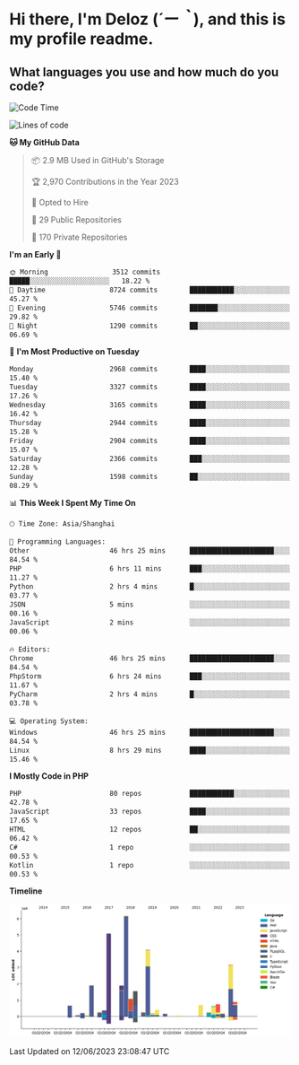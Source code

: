 # **Hi there, I'm Deloz (*´ー｀*), and this is my profile readme.**

## **What languages you use and how much do you code?**

<!--START_SECTION:waka-->
![Code Time](http://img.shields.io/badge/Code%20Time-1%2C679%20hrs%202%20mins-blue)

![Lines of code](https://img.shields.io/badge/From%20Hello%20World%20I%27ve%20Written-31.0%20million%20lines%20of%20code-blue)

**🐱 My GitHub Data** 

> 📦 2.9 MB Used in GitHub's Storage 
 > 
> 🏆 2,970 Contributions in the Year 2023
 > 
> 💼 Opted to Hire
 > 
> 📜 29 Public Repositories 
 > 
> 🔑 170 Private Repositories 
 > 
**I'm an Early 🐤** 

```text
🌞 Morning                3512 commits        █████░░░░░░░░░░░░░░░░░░░░   18.22 % 
🌆 Daytime                8724 commits        ███████████░░░░░░░░░░░░░░   45.27 % 
🌃 Evening                5746 commits        ███████░░░░░░░░░░░░░░░░░░   29.82 % 
🌙 Night                  1290 commits        ██░░░░░░░░░░░░░░░░░░░░░░░   06.69 % 
```
📅 **I'm Most Productive on Tuesday** 

```text
Monday                   2968 commits        ████░░░░░░░░░░░░░░░░░░░░░   15.40 % 
Tuesday                  3327 commits        ████░░░░░░░░░░░░░░░░░░░░░   17.26 % 
Wednesday                3165 commits        ████░░░░░░░░░░░░░░░░░░░░░   16.42 % 
Thursday                 2944 commits        ████░░░░░░░░░░░░░░░░░░░░░   15.28 % 
Friday                   2904 commits        ████░░░░░░░░░░░░░░░░░░░░░   15.07 % 
Saturday                 2366 commits        ███░░░░░░░░░░░░░░░░░░░░░░   12.28 % 
Sunday                   1598 commits        ██░░░░░░░░░░░░░░░░░░░░░░░   08.29 % 
```


📊 **This Week I Spent My Time On** 

```text
🕑︎ Time Zone: Asia/Shanghai

💬 Programming Languages: 
Other                    46 hrs 25 mins      █████████████████████░░░░   84.54 % 
PHP                      6 hrs 11 mins       ███░░░░░░░░░░░░░░░░░░░░░░   11.27 % 
Python                   2 hrs 4 mins        █░░░░░░░░░░░░░░░░░░░░░░░░   03.77 % 
JSON                     5 mins              ░░░░░░░░░░░░░░░░░░░░░░░░░   00.16 % 
JavaScript               2 mins              ░░░░░░░░░░░░░░░░░░░░░░░░░   00.06 % 

🔥 Editors: 
Chrome                   46 hrs 25 mins      █████████████████████░░░░   84.54 % 
PhpStorm                 6 hrs 24 mins       ███░░░░░░░░░░░░░░░░░░░░░░   11.67 % 
PyCharm                  2 hrs 4 mins        █░░░░░░░░░░░░░░░░░░░░░░░░   03.78 % 

💻 Operating System: 
Windows                  46 hrs 25 mins      █████████████████████░░░░   84.54 % 
Linux                    8 hrs 29 mins       ████░░░░░░░░░░░░░░░░░░░░░   15.46 % 
```

**I Mostly Code in PHP** 

```text
PHP                      80 repos            ███████████░░░░░░░░░░░░░░   42.78 % 
JavaScript               33 repos            ████░░░░░░░░░░░░░░░░░░░░░   17.65 % 
HTML                     12 repos            ██░░░░░░░░░░░░░░░░░░░░░░░   06.42 % 
C#                       1 repo              ░░░░░░░░░░░░░░░░░░░░░░░░░   00.53 % 
Kotlin                   1 repo              ░░░░░░░░░░░░░░░░░░░░░░░░░   00.53 % 
```



**Timeline**

![Lines of Code chart](https://raw.githubusercontent.com/deloz/deloz/main/assets/bar_graph.png)


 Last Updated on 12/06/2023 23:08:47 UTC
<!--END_SECTION:waka-->
